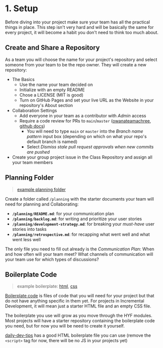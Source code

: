 # 1. Setup

Before diving into your project make sure your team has all the practical things in place. This step isn't very hard and will be basically the same for every project, it will become a habit you don't need to think too much about.

## Create and Share a Repository

As a team you will choose the name for your project's repository and select someone from your team to be the repo owner. They will create a new repository:

- The Basics
  - Use the name your team decided on
  - Initialize with an empty README
  - Chose a LICENSE (MIT is good)
  - Turn on GitHub Pages and set your live URL as the Website in your repository's About section
- Collaboration Settings
  - Add everyone in your team as a contributor with _Admin_ access
  - Require a code review for PRs to `main`/`master` ([owanateamachree](https://owanateamachree.medium.com/how-to-protect-the-master-branch-on-github-ab85e9b6b03), [github docs](https://docs.github.com/en/github/collaborating-with-issues-and-pull-requests/approving-a-pull-request-with-required-reviews))
    - You will need to type `main` or `master` into the _Branch name pattern_ input box (depending on which on what your repo's default branch is named)
    - Select _Dismiss stale pull request approvals when new commits are pushed_
- Create your group project issue in the Class Repository and assign all your team members

## Planning Folder

> [example planning folder](./example-all-about-trees/planning)

Create a folder called `/planning` with the starter documents your team will need for planning and Collaborating:

- **`/planning/README.md`**: for your communication plan
- **`/planning/backlog.md`**: for writing and prioritize your user stories
- **`/planning/development-strategy.md`**: for breaking your _must-have_ user stories into tasks
- **`/planning/retrospective.md`**: for recapping what went well and what went less well

The only file you need to fill out already is the _Communication Plan_: When and how often will your team meet? What channels of communication will your team use for which types of discussions?

## Boilerplate Code

> example boilerplate: [html](./example-all-about-trees/index.html), [css](./example-all-about-trees/style.css)

[Boilerplate code](https://brandlitic.com/what-is-boilerplate-code/) is files of code that you will need for your project but that do not have anything specific in them yet. For projects in Incremental Development, it will mean just a starter HTML file and an empty CSS file.

The boilerplate you use will grow as you move through the HYF modules. Most projects will have a starter repository containing the boilerplate code you need, but for now you will be need to create it yourself.

[daily-dev-tips](https://daily-dev-tips.com/posts/html5-starting-boilerplate-template/) has a good HTML boilerplate file you can use (remove the `<script>` tag for now, there will be no JS in your projects yet)
